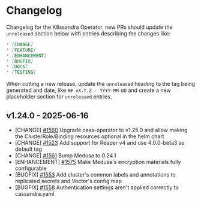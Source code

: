 # Changelog

Changelog for the K8ssandra Operator, new PRs should update the `unreleased` section below with entries describing the changes like:

```markdown
* [CHANGE]
* [FEATURE]
* [ENHANCEMENT]
* [BUGFIX]
* [DOCS]
* [TESTING]
```

When cutting a new release, update the `unreleased` heading to the tag being generated and date, like `## vX.Y.Z - YYYY-MM-DD` and create a new placeholder section for  `unreleased` entries.

## v1.24.0 - 2025-06-16

* [CHANGE] [#1560](https://github.com/k8ssandra/k8ssandra-operator/pull/1560) Upgrade cass-operator to v1.25.0 and allow making the ClusterRole/Binding resources optional in the helm chart
* [CHANGE] [#1523](https://github.com/riptano/k8ssandra-operator/issues/1523) Add support for Reaper v4 and use 4.0.0-beta3 as default tag 
* [CHANGE] [#1561](https://github.com/k8ssandra/k8ssandra-operator/issues/1561) Bump Medusa to 0.24.1
* [ENHANCEMENT] [#1575](https://github.com/k8ssandra/k8ssandra-operator/issues/1575) Make Medusa's encryption materials fully configurable
* [BUGFIX] [#1553](https://github.com/k8ssandra/k8ssandra-operator/pull/1553) Add cluster's common labels and annotations to replicated secrets and Vector's config map
* [BUGFIX] [#1558](https://github.com/k8ssandra/k8ssandra-operator/issues/1558) Authentication settings aren't applied correctly to cassandra.yaml
